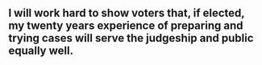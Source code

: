 ##  I will work hard to show voters that, if elected, my twenty years experience of preparing and trying cases will serve the judgeship and public equally well.